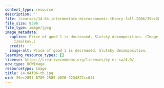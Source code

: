 ```yaml
---
content_type: resource
description: ''
file: /courses/14-04-intermediate-microeconomic-theory-fall-2006/39ec285f8789258540269234822cc04f_14-04f06-th.jpg
file_size: 8596
file_type: image/jpeg
image_metadata:
  caption: Price of good 1 is decreased. Slutsky decomposition. (Image by Prof. Sergei
    Izmalkov.)
  credit: ''
  image-alt: Price of good 1 is decreased. Slutsky decomposition.
learning_resource_types: []
license: https://creativecommons.org/licenses/by-nc-sa/4.0/
ocw_type: OCWImage
resourcetype: Image
title: 14-04f06-th.jpg
uid: 39ec285f-8789-2585-4026-9234822cc04f
---
```

